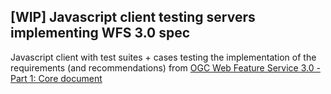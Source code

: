 ## [WIP] Javascript client testing servers implementing WFS 3.0 spec
Javascript client with test suites + cases testing the implementation of the requirements (and recommendations) from [OGC Web Feature Service 3.0 - Part 1: Core document](https://rawgit.com/opengeospatial/WFS_FES/master/docs/17-069.html)